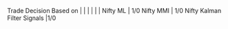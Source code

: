 Trade Decision Based on 
|   |    |
|   |    |
Nifty ML | 1/0
Nifty MMI | 1/0
Nifty Kalman Filter Signals |1/0


